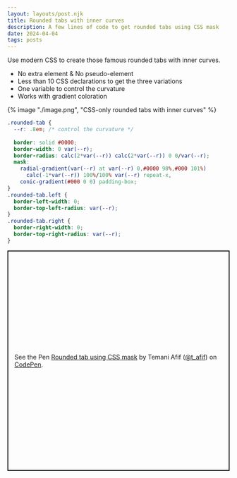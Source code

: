 ```yaml
---
layout: layouts/post.njk
title: Rounded tabs with inner curves
description: A few lines of code to get rounded tabs using CSS mask
date: 2024-04-04
tags: posts
---
```


Use modern CSS to create those famous rounded tabs with inner curves. 
* No extra element & No pseudo-element
* Less than 10 CSS declarations to get the three variations
* One variable to control the curvature
* Works with gradient coloration


{% image "./image.png", "CSS-only rounded tabs with inner curves" %}

```css
.rounded-tab {
  --r: .8em; /* control the curvature */
  
  border: solid #0000;
  border-width: 0 var(--r);
  border-radius: calc(2*var(--r)) calc(2*var(--r)) 0 0/var(--r);
  mask: 
    radial-gradient(var(--r) at var(--r) 0,#0000 98%,#000 101%)
      calc(-1*var(--r)) 100%/100% var(--r) repeat-x,
    conic-gradient(#000 0 0) padding-box;
}
.rounded-tab.left {
  border-left-width: 0;
  border-top-left-radius: var(--r);
}
.rounded-tab.right {
  border-right-width: 0;
  border-top-right-radius: var(--r);
}
```

<p class="codepen" data-height="500" data-default-tab="result" data-slug-hash="JjVpPmr" data-preview="true" data-user="t_afif" style="height: 500px; box-sizing: border-box; display: flex; align-items: center; justify-content: center; border: 2px solid; margin: 1em 0; padding: 1em;">
  <span>See the Pen <a href="https://codepen.io/t_afif/pen/JjVpPmr">
  Rounded tab using CSS mask</a> by Temani Afif (<a href="https://codepen.io/t_afif">@t_afif</a>)
  on <a href="https://codepen.io">CodePen</a>.</span>
</p>
<script async src="https://cpwebassets.codepen.io/assets/embed/ei.js"></script>